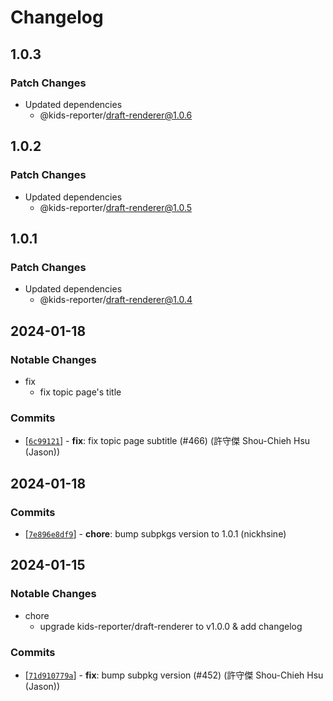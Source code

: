 # Changelog

## 1.0.3

### Patch Changes

- Updated dependencies
  - @kids-reporter/draft-renderer@1.0.6

## 1.0.2

### Patch Changes

- Updated dependencies
  - @kids-reporter/draft-renderer@1.0.5

## 1.0.1

### Patch Changes

- Updated dependencies
  - @kids-reporter/draft-renderer@1.0.4

## 2024-01-18

### Notable Changes

- fix
  - fix topic page's title

### Commits

- \[[`6c99121`](https://github.com/kids-reporter/kids-reporter-monorepo/commit/6c99121)] - **fix**: fix topic page subtitle (#466) (許守傑 Shou-Chieh Hsu (Jason))

## 2024-01-18

### Commits

- \[[`7e896e8df9`](https://github.com/kids-reporter/kids-reporter-monorepo/commit/7e896e8df9)] - **chore**: bump subpkgs version to 1.0.1 (nickhsine)

## 2024-01-15

### Notable Changes

- chore
  - upgrade kids-reporter/draft-renderer to v1.0.0 & add changelog

### Commits

- \[[`71d910779a`](https://github.com/kids-reporter/cms-core/commit/71d910779a)] - **fix**: bump subpkg version (#452) (許守傑 Shou-Chieh Hsu (Jason))
